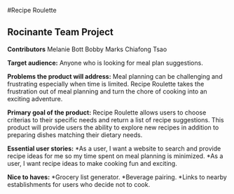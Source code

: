 #Recipe Roulette

## Rocinante Team Project

**Contributors**
Melanie Bott
Bobby Marks
Chiafong Tsao

**Target audience:**
Anyone who is looking for meal plan suggestions.

**Problems the product will address:**
Meal planning can be challenging and frustrating especially when time is limited. Recipe Roulette takes the frustration out of meal planning and turn the chore of cooking into an exciting adventure.

**Primary goal of the product:**
Recipe Roulette allows users to choose criterias to their specific needs and return a list of recipe suggestions. This product will provide users the ability to explore new recipes in addition to preparing dishes matching their dietary needs.

**Essential user stories:**
*As a user, I want a website to search and provide recipe ideas for me so my time spent on meal planning is minimized. 
*As a user, I want recipe ideas to make cooking fun and exciting.

**Nice to haves:**
*Grocery list generator.
*Beverage pairing.
*Links to nearby establishments for users who decide not to cook.
